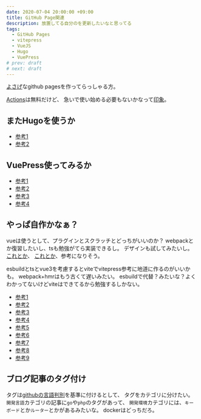```yaml
---
date: 2020-07-04 20:00:00 +09:00
title: GitHub Page関連
description: 放置してる自分のを更新したいなと思ってる
tags:
  - GitHub Pages
  - vitepress
  - VueJS
  - Hugo
  - VuePress
# prev: draft
# next: draft
---
```


[よさげ](https://kenchan0130.github.io/post/2018-06-18-1)なgithub pagesを作ってらっしゃる方。

[Actions](https://github.com/actions)は無料だけど、
急いで使い始める必要もないかなって[印象](https://qiita.com/peaceiris/items/d401f2e5724fdcb0759d)。

## またHugoを使うか
- [参考1](https://www.membersedge.co.jp/blog/create-hugo-theme-and-deploy-to-github-pages/)
- [参考2](https://qiita.com/peaceiris/items/14d1a0f17dd25911e33b)

## VuePress使ってみるか
- [参考1](https://vuepress.vuejs.org/guide/getting-started.html#quick-start)
- [参考2](https://qiita.com/rubytomato@github/items/f8153f0d00f89ba87ed5)
- [参考3](https://qiita.com/youdie/items/88df59a3ebaf47e3d992)
- [参考4](https://vuepress-theme-blog.ulivz.com/config/front-matter.html)

## やっぱ自作かなぁ？
vueは使うとして、プラグインとスクラッチとどっちがいいのか？
webpackとか復習したいし、tsも勉強がてら実装できるし。
デザインも試してみたいし。[これとか](https://github.com/codrops/ScrollLoopMenu/)、
[これとか](https://akihikoshimoyama.com/)、参考になりそう。

esbuildとtsとvue3を考慮するとviteでvitepress参考に地道に作るのがいいかも。
webpack+hmrはもう古くて遅いみたい。
esbuildで代替？みたいな？よくわかってないけどviteはできてるから勉強するしかない。
- [参考1](https://github.com/vitejs/vite)
- [参考2](https://github.com/vuejs/vitepress)
- [参考3](https://nasum.dev/2020/05/05/vue-vite/)
- [参考4](https://hello-nihao.netlify.app/20200707_vitepress)
- [参考5](https://iwb.jp/vite-vuejs-development-environment/)
- [参考6](https://github.com/markdown-it/markdown-it)
- [参考7](https://qiita.com/ryo2132/items/c1530dd590e34e68c494)
- [参考8](https://qiita.com/mangano-ito/items/75e65071c9c482ddc335)
- [参考9](https://tech.smartcamp.co.jp/entry/try-vite)

## ブログ記事のタグ付け
タグは[githubの言語判別](https://github.com/github/linguist)を基準に付けるとして、
タグをカテゴリに分けたい。
`開発言語`カテゴリの記事に`go`や`php`のタグがあって、
`開発環境`カテゴリには、`キーボード`とか`ルーター`とかがあるみたいな。
dockerはどっちだろ。

